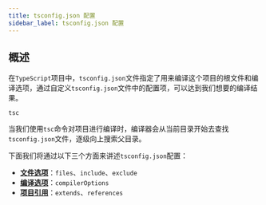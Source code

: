 ```yaml
---
title: tsconfig.json 配置
sidebar_label: tsconfig.json 配置
---
```


## 概述

在`TypeScript`项目中，`tsconfig.json`文件指定了用来编译这个项目的根文件和编译选项，通过自定义`tsconfig.json`文件中的配置项，可以达到我们想要的编译结果。

```
tsc
```

当我们使用`tsc`命令对项目进行编译时，编译器会从当前目录开始去查找`tsconfig.json`文件，逐级向上搜索父目录。

下面我们将通过以下三个方面来讲述`tsconfig.json`配置：

- [**文件选项**](/docs/typescript/2.config/file-options)：`files`、`include`、`exclude`
- [**编译选项**](/docs/typescript/2.config/compiler-options)：`compilerOptions`
- [**项目引用**](/docs/typescript/2.config/project-references)：`extends`、`references`
